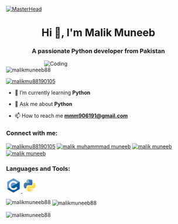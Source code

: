 [![MasterHead](https://user-images.githubusercontent.com/86270481/214122618-1bf43327-cdef-456e-81fe-fc71a9070c07.gif)](https://flynn-tech.netlify.app/)
<h1 align="center">Hi 👋, I'm Malik Muneeb</h1>
<h3 align="center">A passionate Python developer from Pakistan</h3>

<img align="right"  alt="Coding"  width="400"  src="https://img.freepik.com/premium-vector/vector-flat-illustration-software-developer-cyber-program-security_776789-211.jpg">

<p align="left"> <img src="https://komarev.com/ghpvc/?username=malikmuneeb88&label=Profile%20views&color=0e75b6&style=flat" alt="malikmuneeb88" /> </p>

<p align="left"> <a href="https://twitter.com/malikmu88190105" target="blank"><img src="https://img.shields.io/twitter/follow/malikmu88190105?logo=twitter&style=for-the-badge" alt="malikmu88190105" /></a> </p>

- 🌱 I’m currently learning **Python**

- 💬 Ask me about **Python**

- 📫 How to reach me **mmm906191@gmail.com**

<h3 align="left">Connect with me:</h3>
<p align="left">
<a href="https://twitter.com/malikmu88190105" target="blank"><img align="center" src="https://raw.githubusercontent.com/rahuldkjain/github-profile-readme-generator/master/src/images/icons/Social/twitter.svg" alt="malikmu88190105" height="30" width="40" /></a>
<a href="linkedin.com/in/malik-muhammad-muneeb-379410204" target="blank"><img align="center" src="https://raw.githubusercontent.com/rahuldkjain/github-profile-readme-generator/master/src/images/icons/Social/linked-in-alt.svg" alt="malik muhammmad muneeb" height="30" width="40" /></a>
<a href="https://fb.com/malik muneeb" target="blank"><img align="center" src="https://raw.githubusercontent.com/rahuldkjain/github-profile-readme-generator/master/src/images/icons/Social/facebook.svg" alt="malik muneeb" height="30" width="40" /></a>
<a href="https://instagram.com/malik muneeb" target="blank"><img align="center" src="https://raw.githubusercontent.com/rahuldkjain/github-profile-readme-generator/master/src/images/icons/Social/instagram.svg" alt="malik muneeb" height="30" width="40" /></a>
</p>

<h3 align="left">Languages and Tools:</h3>
<p align="left"> <a href="https://www.cprogramming.com/" target="_blank" rel="noreferrer"> <img src="https://raw.githubusercontent.com/devicons/devicon/master/icons/c/c-original.svg" alt="c" width="40" height="40"/> </a> <a href="https://www.python.org" target="_blank" rel="noreferrer"> <img src="https://raw.githubusercontent.com/devicons/devicon/master/icons/python/python-original.svg" alt="python" width="40" height="40"/> </a> </p>

<p><img align="left" src="https://github-readme-stats.vercel.app/api/top-langs?username=malikmuneeb88&show_icons=true&locale=en&layout=compact" alt="malikmuneeb88" /></p>

<p>&nbsp;<img align="center" src="https://github-readme-stats.vercel.app/api?username=malikmuneeb88&show_icons=true&locale=en" alt="malikmuneeb88" /></p>

<p><img align="center" src="https://github-readme-streak-stats.herokuapp.com/?user=malikmuneeb88&" alt="malikmuneeb88" /></p>
